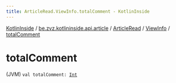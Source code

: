 ```yaml
---
title: ArticleRead.ViewInfo.totalComment - KotlinInside
---
```


[KotlinInside](../../../index.html) / [be.zvz.kotlininside.api.article](../../index.html) / [ArticleRead](../index.html) / [ViewInfo](index.html) / [totalComment](./total-comment.html)

# totalComment

(JVM) `val totalComment: `[`Int`](https://kotlinlang.org/api/latest/jvm/stdlib/kotlin/-int/index.html)